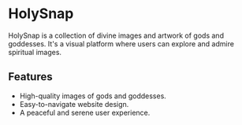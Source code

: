 # HolySnap

HolySnap is a collection of divine images and artwork of gods and goddesses. It's a visual platform where users can explore and admire spiritual images.

## Features
- High-quality images of gods and goddesses.
- Easy-to-navigate website design.
- A peaceful and serene user experience.
